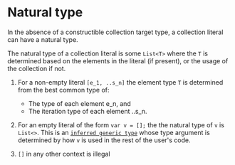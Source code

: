 # Natural type

In the absence of a constructible collection target type, a collection literal can have a natural type.

The natural type of a collection literal is some `List<T>` where the `T` is determined based on the elements in the literal (if present), or the usage of the collection if not.

1. For a non-empty literal `[e_1, ..s_n]` the element type `T` is determined from the best common type of:

    * The type of each element e_n, and
    * The iteration type of each element ..s_n.

1. For an empty literal of the form `var v = [];` the the natural type of `v` is `List<>`.  This is an [`inferred generic type`](InferredGenericType.md) whose type argument is determined by how `v` is used in the rest of the user's code.

1. `[]` in any other context is illegal
